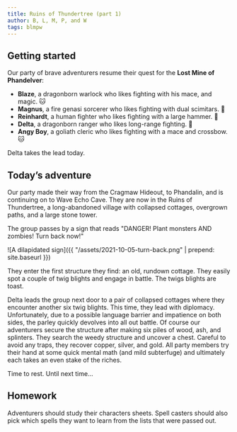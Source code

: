 ```yaml
---
title: Ruins of Thundertree (part 1)
author: B, L, M, P, and W
tags: blmpw
---
```


## Getting started

Our party of brave adventurers resume their quest for the **Lost Mine of Phandelver**:

- **Blaze**, a dragonborn warlock who likes fighting with his mace, and magic. 🐱
- **Magnus**, a fire genasi sorcerer who likes fighting with dual scimitars. 🐨
- **Reinhardt**, a human fighter who likes fighting with a large hammer. 🐔
- **Delta**, a dragonborn ranger who likes long-range fighting. 🐶
- **Angy Boy**, a goliath cleric who likes fighting with a mace and crossbow. 🐱

Delta takes the lead today.

## Today’s adventure

Our party made their way from the Cragmaw Hideout, to Phandalin, and is continuing on to Wave Echo Cave. They are now in the Ruins of Thundertree, a long-abandoned village with collapsed cottages, overgrown paths, and a large stone tower.

The group passes by a sign that reads "DANGER! Plant monsters AND zombies! Turn back now!"

![A dilapidated sign]({{ "/assets/2021-10-05-turn-back.png" | prepend: site.baseurl }})

They enter the first structure they find: an old, rundown cottage. They easily spot a couple of twig blights and engage in battle. The twigs blights are toast.

Delta leads the group next door to a pair of collapsed cottages where they encounter another six twig blights. This time, they lead with diplomacy. Unfortunately, due to a possible language barrier and impatience on both sides, the parley quickly devolves into all out battle. Of course our adventurers secure the structure after making six piles of wood, ash, and splinters. They search the weedy structure and uncover a chest. Careful to avoid any traps, they recover copper, silver, and gold. All party members try their hand at some quick mental math (and mild subterfuge) and ultimately each takes an even stake of the riches.

Time to rest. Until next time...

## Homework

Adventurers should study their characters sheets. Spell casters should also pick which spells they want to learn from the lists that were passed out.